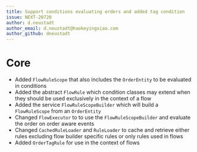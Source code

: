 ```yaml
---
title: Support conditions evaluating orders and added tag condition
issue: NEXT-20720
author: d.neustadt
author_email: d.neustadt@haokeyingxiao.com
author_github: dneustadt
---
```

# Core
* Added `FlowRuleScope` that also includes the `OrderEntity` to be evaluated in conditions
* Added the abstract `FlowRule` which condition classes may extend when they should be used exclusively in the context of a flow
* Added the service `FlowRuleScopeBuilder` which will build a `FlowRuleScope` from an `OrderEntity`
* Changed `FlowExecutor` to to use the `FlowRuleScopeBuilder` and evaluate the order on order aware events
* Changed `CachedRuleLoader` and `RuleLoader` to cache and retrieve either rules excluding flow builder specific rules or only rules used in flows
* Added `OrderTagRule` for use in the context of flows
